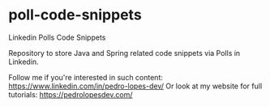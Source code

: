 # poll-code-snippets
Linkedin Polls Code Snippets 

Repository to store Java and Spring related code snippets via Polls in Linkedin.

Follow me if you're interested in such content: https://www.linkedin.com/in/pedro-lopes-dev/
Or look at my website for full tutorials: https://pedrolopesdev.com/
